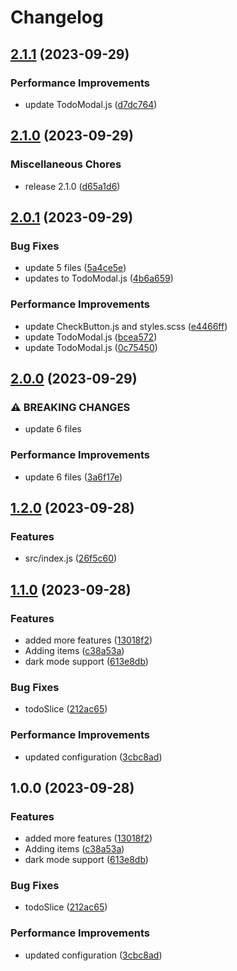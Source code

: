 # Changelog

## [2.1.1](https://github.com/lbajda/react-task-app/compare/v2.1.0...v2.1.1) (2023-09-29)


### Performance Improvements

* update TodoModal.js ([d7dc764](https://github.com/lbajda/react-task-app/commit/d7dc7647e6269b83454575d7665a19d899289da8))

## [2.1.0](https://github.com/lbajda/react-todo-app/compare/v2.0.1...v2.1.0) (2023-09-29)


### Miscellaneous Chores

* release 2.1.0 ([d65a1d6](https://github.com/lbajda/react-todo-app/commit/d65a1d682319df7ed164ed510ce69d50a53b04e7))

## [2.0.1](https://github.com/lbajda/react-todo-app/compare/v2.0.0...v2.0.1) (2023-09-29)


### Bug Fixes

* update 5 files ([5a4ce5e](https://github.com/lbajda/react-todo-app/commit/5a4ce5eb4a9c40231c38987168bffcb0c4db2068))
* updates to TodoModal.js ([4b6a659](https://github.com/lbajda/react-todo-app/commit/4b6a659f67c838267b3a4114186a82cbca2a5159))


### Performance Improvements

* update CheckButton.js and styles.scss ([e4466ff](https://github.com/lbajda/react-todo-app/commit/e4466ff20180ab52bff002a71a089fbb4fabbcd8))
* update TodoModal.js ([bcea572](https://github.com/lbajda/react-todo-app/commit/bcea57228fb6ca2c022af77834e6a7f60202bfb5))
* update TodoModal.js ([0c75450](https://github.com/lbajda/react-todo-app/commit/0c75450c483cd9b4e61d53e957d94af998baa87a))

## [2.0.0](https://github.com/lbajda/react-todo-app/compare/v1.2.0...v2.0.0) (2023-09-29)


### ⚠ BREAKING CHANGES

* update 6 files

### Performance Improvements

* update 6 files ([3a6f17e](https://github.com/lbajda/react-todo-app/commit/3a6f17e6dbfcb9b5744a346d526d3bc550c1458a))

## [1.2.0](https://github.com/lbajda/react-todo-app/compare/v1.1.0...v1.2.0) (2023-09-28)


### Features

* src/index.js ([26f5c60](https://github.com/lbajda/react-todo-app/commit/26f5c60b04507f3507af43f1fa4bd8e6beeb9077))

## [1.1.0](https://github.com/lbajda/react-todo-app/compare/v1.0.0...v1.1.0) (2023-09-28)


### Features

* added more features ([13018f2](https://github.com/lbajda/react-todo-app/commit/13018f2bce6f5d37787cb4d4f644a5a7a94c8c6d))
* Adding items ([c38a53a](https://github.com/lbajda/react-todo-app/commit/c38a53a7f0f9b6678375a9b45b8e09dc504e1bc5))
* dark mode support ([613e8db](https://github.com/lbajda/react-todo-app/commit/613e8dbd6001649151d0151c64c5531e7cc723ed))


### Bug Fixes

* todoSlice ([212ac65](https://github.com/lbajda/react-todo-app/commit/212ac65449508fcc36e997b2e63bd2e40bea43f9))


### Performance Improvements

* updated configuration ([3cbc8ad](https://github.com/lbajda/react-todo-app/commit/3cbc8ada00de7bba9dfa353469794e591d156f99))

## 1.0.0 (2023-09-28)


### Features

* added more features ([13018f2](https://github.com/lbajda/react-todo-app/commit/13018f2bce6f5d37787cb4d4f644a5a7a94c8c6d))
* Adding items ([c38a53a](https://github.com/lbajda/react-todo-app/commit/c38a53a7f0f9b6678375a9b45b8e09dc504e1bc5))
* dark mode support ([613e8db](https://github.com/lbajda/react-todo-app/commit/613e8dbd6001649151d0151c64c5531e7cc723ed))


### Bug Fixes

* todoSlice ([212ac65](https://github.com/lbajda/react-todo-app/commit/212ac65449508fcc36e997b2e63bd2e40bea43f9))


### Performance Improvements

* updated configuration ([3cbc8ad](https://github.com/lbajda/react-todo-app/commit/3cbc8ada00de7bba9dfa353469794e591d156f99))
